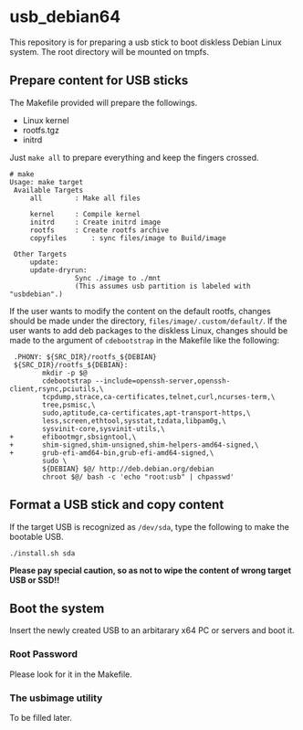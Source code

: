 # usb_debian64

This repository is for preparing a usb stick to boot diskless Debian Linux system.
The root directory will be mounted on tmpfs.

## Prepare content for USB sticks

The Makefile provided will prepare the followings. 

- Linux kernel
- rootfs.tgz
- initrd

Just `make all` to prepare everything and keep the fingers crossed.

```
# make 
Usage: make target 
 Available Targets 
	 all		: Make all files
	 
	 kernel		: Compile kernel
	 initrd		: Create initrd image
	 rootfs		: Create rootfs archive
	 copyfiles		: sync files/image to Build/image
	 
 Other Targets 
	 update:
	 update-dryrun:
		 		Sync ./image to ./mnt
	 			(This assumes usb partition is labeled with "usbdebian".)
```

If the user wants to modify the content on the default rootfs, changes should be made under the directory, `files/image/.custom/default/`.
If the user wants to add deb packages to the diskless Linux, changes should be made to the argument of `cdebootstrap` in the Makefile like the following:

```
 .PHONY: ${SRC_DIR}/rootfs_${DEBIAN}
 ${SRC_DIR}/rootfs_${DEBIAN}:
        mkdir -p $@
        cdebootstrap --include=openssh-server,openssh-client,rsync,pciutils,\
        tcpdump,strace,ca-certificates,telnet,curl,ncurses-term,\
        tree,psmisc,\
        sudo,aptitude,ca-certificates,apt-transport-https,\
        less,screen,ethtool,sysstat,tzdata,libpam0g,\
        sysvinit-core,sysvinit-utils,\
+       efibootmgr,sbsigntool,\
+       shim-signed,shim-unsigned,shim-helpers-amd64-signed,\
+       grub-efi-amd64-bin,grub-efi-amd64-signed,\
        sudo \
        ${DEBIAN} $@/ http://deb.debian.org/debian
        chroot $@/ bash -c 'echo "root:usb" | chpasswd'
```

## Format a USB stick and copy content

If the target USB is recognized as `/dev/sda`, type the following to make the bootable USB.

```
./install.sh sda
```

**Please pay special caution, so as not to wipe the content of wrong target USB or SSD!!**

## Boot the system

Insert the newly created USB to an arbitarary x64 PC or servers and boot it.

### Root Password

Please look for it in the Makefile.

### The usbimage utility

To be filled later.
